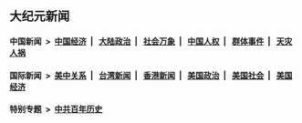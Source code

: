 ## 大纪元新闻

#### 中国新闻 &nbsp;>&nbsp; [中国经济](indexes/ncid283/README.md?07100845) &nbsp;| &nbsp; [大陆政治](indexes/ncid277/README.md?07100845) &nbsp;| &nbsp; [社会万象](indexes/ncid282/README.md?07100845) &nbsp;| &nbsp; [中国人权](indexes/ncid278/README.md?07100845) &nbsp;| &nbsp; [群体事件](indexes/ncid279/README.md?07100845) &nbsp;| &nbsp; [天灾人祸](indexes/ncid280/README.md?07100845)

#### 国际新闻 &nbsp;>&nbsp; [美中关系](indexes/nf1412576/README.md?07100845) &nbsp;| &nbsp; [台湾新闻](indexes/ncid1349361/README.md?07100845) &nbsp;| &nbsp; [香港新闻](indexes/ncid1349362/README.md?07100845) &nbsp;| &nbsp; [美国政治](indexes/ncid1078159/README.md?07100845) &nbsp;| &nbsp; [美国社会](indexes/ncid1078160/README.md?07100845) &nbsp;| &nbsp; [美国经济](indexes/ncid1078158/README.md?07100845)

#### 特别专题 &nbsp;>&nbsp; [中共百年历史](https://github.com/epoch-news/epoch-special/blob/master/README.md?07100845)  
